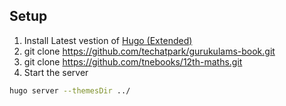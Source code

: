 ## Setup

1. Install Latest vestion of [Hugo (Extended)](https://github.com/gohugoio/hugo/releases)
2. git clone https://github.com/techatpark/gurukulams-book.git
3. git clone https://github.com/tnebooks/12th-maths.git
4. Start the server

```sh
hugo server --themesDir ../
```
